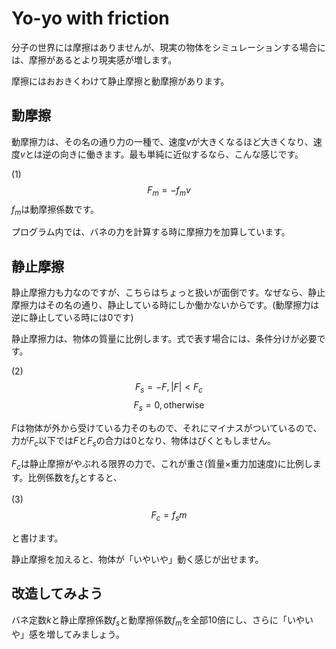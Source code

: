 # Yo-yo with friction

分子の世界には摩擦はありませんが、現実の物体をシミュレーションする場合には、摩擦があるとより現実感が増します。

摩擦にはおおきくわけて静止摩擦と動摩擦があります。

## 動摩擦

動摩擦力は、その名の通り力の一種で、速度$v$が大きくなるほど大きくなり、速度$v$とは逆の向きに働きます。最も単純に近似するなら、こんな感じです。

(1)$$F_m=-f_mv$$
$f_m$は動摩擦係数です。

プログラム内では、バネの力を計算する時に摩擦力を加算しています。

## 静止摩擦

静止摩擦力も力なのですが、こちらはちょっと扱いが面倒です。なぜなら、静止摩擦力はその名の通り、静止している時にしか働かないからです。(動摩擦力は逆に静止している時には0です)

静止摩擦力は、物体の質量に比例します。式で表す場合には、条件分けが必要です。

(2)
$$F_s=-F,|F|<F_c$$
$$F_s=0,\textrm{otherwise}$$

$F$は物体が外から受けている力そのもので、それにマイナスがついているので、力が$F_c$以下では$F$と$F_s$の合力は0となり、物体はびくともしません。

$F_c$は静止摩擦がやぶれる限界の力で、これが重さ(質量×重力加速度)に比例します。比例係数を$f_s$とすると、

(3)$$F_c=f_s m$$

と書けます。

静止摩擦を加えると、物体が「いやいや」動く感じが出せます。


## 改造してみよう

バネ定数$k$と静止摩擦係数$f_s$と動摩擦係数$f_m$を全部10倍にし、さらに「いやいや」感を増してみましょう。
